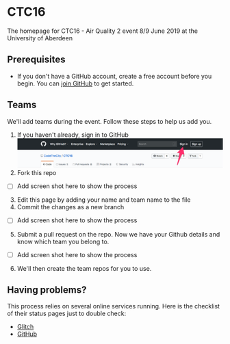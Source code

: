 # CTC16
The homepage for CTC16 - Air Quality 2 event 8/9 June 2019 at the University of Aberdeen

## Prerequisites

* If you don't have a GitHub account, create a free account before you begin.
You can [join GitHub](http://github.com/join) to get started.

## Teams
We'll add teams during the event. Follow these steps to help us add you.
1. If you haven't already, sign in to GitHub
![Image showing how to sign in to GitHub](images/1-signin.png)
2. Fork this repo
- [ ] Add screen shot here to show the process
3. Edit this page by adding your name and team name to the file
4. Commit the changes as a new branch
- [ ] Add screen shot here to show the process
5. Submit a pull request on the repo. Now we have your Github details and know which team you belong to.
- [ ] Add screen shot here to show the process
6. We'll then create the team repos for you to use.

## Having problems?
This process relies on several online services running. Here is the checklist of their status pages just to double check:

* [Glitch](https://status.glitch.com)
* [GitHub](https://www.githubstatus.com)

